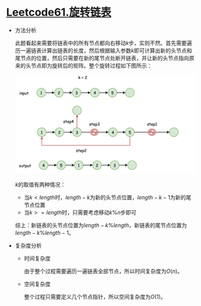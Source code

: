 # [Leetcode61.旋转链表](<https://leetcode-cn.com/problems/rotate-list/>)

- 方法分析

  此题看起来需要将链表中的所有节点都向右移动$k$步，实则不然。首先需要遍历一遍链表计算出链表的长度，然后根据输入参数$k​$即可计算出新的头节点和尾节点的位置，然后只需要在新的尾节点处断开链表，并让新的头节点指向原来的头节点即为旋转后的矩阵。整个旋转过程如下图所示：

  ![61.png](assets/e3371c6b03e3c8d3758dcf0b35a45d0a6b39c111373cf7b5bde53e14b6271a04-61.png)

  $k$的取值有两种情况：

  - 当$k<length$时，$length-k$为新的头节点位置，$length-k-1$为新的尾节点位置
  - 当$k>=length$时，只需要考虑移动$k\%n$步即可

  综上：新链表的头节点位置为$length - k\%length$，新链表的尾节点位置为$length-k\%length-1$。

- 复杂度分析

  - 时间复杂度

    由于整个过程需要遍历一遍链表全部节点，所以时间复杂度为$O(n)$。

  - 空间复杂度

    整个过程只需要定义几个节点指针，所以空间复杂度为$O(1)$。
